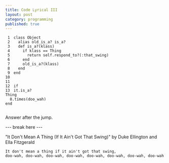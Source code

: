 ```yaml
---
title: Code Lyrical III
layout: post
category: programming
published: true
---
```

<div class="ruby"><pre style="overflow: hidden;"><code class="line_number" style="float: left; margin-right: 1em">&nbsp;1
&nbsp;2
&nbsp;3
&nbsp;4
&nbsp;5
&nbsp;6
&nbsp;7
&nbsp;8
&nbsp;9
10
11
12
13</code><code><span class="keyword">class </span><span class="class">Object</span>
&nbsp;&nbsp;<span class="keyword">alias</span> <span class="ident">old_is_a?</span> <span class="ident">is_a?</span>
&nbsp;&nbsp;<span class="keyword">def </span><span class="method">is_a?</span><span class="punct">(</span><span class="ident">klass</span><span class="punct">)</span>
&nbsp;&nbsp;&nbsp;&nbsp;<span class="keyword">if</span> <span class="ident">klass</span> <span class="punct">==</span> <span class="constant">Thing</span>
&nbsp;&nbsp;&nbsp;&nbsp;&nbsp;&nbsp;<span class="keyword">return</span> <span class="constant">self</span><span class="punct">.</span><span class="ident">respond_to?</span><span class="punct">(</span><span class="symbol">:that_swing</span><span class="punct">)</span>
&nbsp;&nbsp;&nbsp;&nbsp;<span class="keyword">end</span>
&nbsp;&nbsp;&nbsp;&nbsp;<span class="ident">old_is_a?</span><span class="punct">(</span><span class="ident">klass</span><span class="punct">)</span>
&nbsp;&nbsp;<span class="keyword">end</span>
<span class="keyword">end</span>

<span class="keyword">if</span> <span class="ident">it</span><span class="punct">.</span><span class="ident">is_a?</span> <span class="constant">Thing</span>
&nbsp;&nbsp;<span class="number">8</span><span class="punct">.</span><span class="ident">times</span><span class="punct">(</span><span class="ident">doo_wah</span><span class="punct">)</span>
<span class="keyword">end</span>
</code></pre></div>

Answer after the jump.

--- break here ---

"It Don't Mean A Thing (If It Ain't Got That Swing)" by Duke Ellington and Ella Fitzgerald

    It don't mean a thing if it ain't got that swing,
    doo-wah, doo-wah, doo-wah, doo-wah, doo-wah, doo-wah, doo-wah, doo-wah

